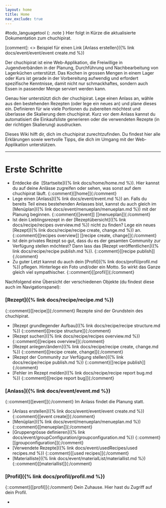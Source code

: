 ```yaml
---
layout: home
title: Home
nav_exclude: true
---
```

#todo_languagetool 
{: .note }
Hier folgt in Kürze die aktualisierte Dokumentation zum chuchipirat.

[comment]: <> Beispiel für einen Link [Anlass erstellen]({% link docs/event/event/event create.md %})

Der chuchipirat ist eine Web-Applikation, die Freiwillige in Jugendverbänden in der Planung, Durchführung und Nachbearbeitung von Lagerküchen unterstützt. Das Kochen in grossen Mengen in einem Lager oder Kurs ist gerade in der Vorbereitung aufwendig und erfordert spezifische Kenntnisse, damit nicht nur schmackhaftes, sondern auch Essen in passender Menge serviert werden kann.

Genau hier unterstützt dich der chuchipirat. Lege einen Anlass an, wähle aus den bestehenden Rezepten (oder lege ein neues an) und plane dieses ein. Definieren für wie viele Portionen du zubereiten möchtest und überlasse die Skalierung dem chuchipirat. Kurz vor dem Anlass kannst du automatisiert die Einkaufsliste generieren oder die verwendeten Rezepte (in der richtigen Skalierung) ausdrucken.

Dieses Wiki hilft dir, dich im chuchipirat zurechtzufinden. Du findest hier alle Erklärungen sowie wertvolle Tipps, die dich im Umgang mit der Web-Applikation unterstützen.

---

# Erste Schritte

- Entdecke die  [Startseite]({% link docs/home/home.md %}). Hier kannst du auf deine Anlässe zugreifen oder sehen, was sonst auf dem chuchipirat läuft.
  {::comment}[[home]]{:/comment}
- Lege einen [Anlass]({% link docs/event/event.md %}) an. Falls du bereits Teil eines bestehenden Anlasses bist, kannst du auch gleich im [Menüplan]({% link docs/event/menueplan/menueplan.md %}) mit der Planung beginnen.
  {::comment}[[event]] [[menueplan]]{:/comment}
- Ist dein Lieblingsrezept in der [Rezeptübersicht]({% link docs/recipe/recipes overview.md %}) nicht zu finden? Lege ein neues [Rezept]({% link docs/recipe/recipe create, change.md %}) an.
  {::comment}[[recipes overview]] [[recipe create, change]]{:/comment}
- Ist dein privates Rezept so gut, dass du es der gesamten Community zur Verfügung stellen möchtest? Dann lass das [Rezept veröffentlichen]({% link docs/recipe/recipe publish.md %}).
  {::comment}[[recipe publish]]{:/comment}
- Zu guter Letzt kannst du auch dein [Profil]({% link docs/profil/profil.md %}) pflegen. Hinterlege ein Foto und/oder ein Motto. So wirkt das Ganze gleich viel sympathischer.
  {::comment}[[profil]]{:/comment}

Nachfolgend eine Übersicht der verschiedenen Objekte (du findest diese auch im Navigationspanel):

### [Rezept]({% link docs/recipe/recipe.md %})

{::comment}[[recipe]]{:/comment}
Rezepte sind der Grundstein des chuchipirat.

- [Rezept grundlegender Aufbau]({% link docs/recipe/recipe structure.md %})
  {::comment}[[recipe structure]]{:/comment}
- [Rezept suchen]({% link docs/recipe/recipes overview.md %})
  {::comment}[[recipes overview]]{:/comment}
- [Rezept anlegen/ändern]({% link docs/recipe/recipe create, change.md %})
  {::comment}[[recipe create, change]]{:/comment}
- [Rezept der Community zur Verfügung stellen]({% link docs/recipe/recipe publish.md %})
  {::comment}[[recipe publish]]{:/comment}
- [Fehler im Rezept melden]({% link docs/recipe/recipe report bug.md %})
  {::comment}[[recipe report bug]]{:/comment}

### [Anlass]({% link docs/event/event.md %})

{::comment}[[event]]{:/comment}
Im Anlass findet die Planung statt.

- [Anlass erstellen]({% link docs/event/event/event create.md %})
  {::comment}[[event create]]{:/comment}
- [Menüplan]({% link docs/event/menueplan/menueplan.md %})
  {::comment}[[menueplan]]{:/comment}
- [Gruppengrösse definieren]({% link docs/event/groupConfiguration/groupconfiguration.md %})
  {::comment}[[groupconfiguration]]{:/comment}
- [Verwendete Rezepte]({% link docs/event/usedRecipes/used recipes.md %})
  {::comment}[[used recipes]]{:/comment}
- [Materialliste]({% link docs/event/materialList/materiallist.md %})
  {::comment}[[materiallist]]{:/comment}

### [Profil]({% link docs/profil/profil.md %})

{::comment}[[profil]]{:/comment}
Dein Zuhause. Hier hast du Zugriff auf dein Profil.

-
